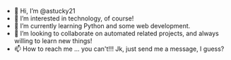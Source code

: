 - 👋 Hi, I’m @astucky21
- 👀 I’m interested in technology, of course!
- 🌱 I’m currently learning Python and some web development.
- 💞️ I’m looking to collaborate on automated related projects, and always willing to learn new things!
- 📫 How to reach me ... you can't!!! Jk, just send me a message, I guess?

<!---
astucky21/astucky21 is a ✨ special ✨ repository because its `README.md` (this file) appears on your GitHub profile.
You can click the Preview link to take a look at your changes.
--->
